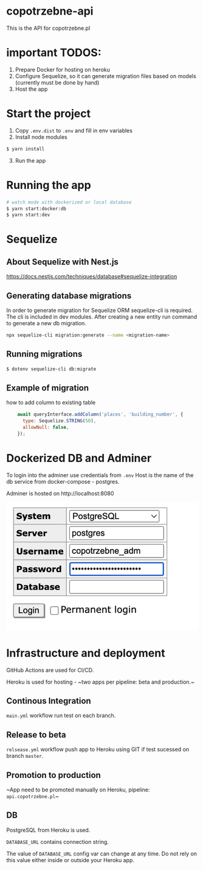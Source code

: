# copotrzebne-api

This is the API for copotrzebne.pl

# important TODOS:

1. Prepare Docker for hosting on heroku
2. Configure Sequelize, so it can generate migration files based on models (currently must be done by hand)
3. Host the app

# Start the project

1. Copy `.env.dist` to `.env` and fill in env variables
2. Install node modules
```bash
$ yarn install
```
3. Run the app

# Running the app

```bash
# watch mode with dockerized or local database
$ yarn start:docker:db
$ yarn start:dev
```

# Sequelize

## About Sequelize with Nest.js

https://docs.nestjs.com/techniques/database#sequelize-integration

## Generating database migrations

In order to generate migration for Sequelize ORM sequelize-cli is required.
The cli is included in dev modules.
After creating a new entity run command to generate a new db migration.

```bash
npx sequelize-cli migration:generate --name <migration-name>
```

## Running migrations

```bash
$ dotenv sequelize-cli db:migrate
```

## Example of migration

how to add column to existing table
```javascript
    await queryInterface.addColumn('places', 'building_number', {
      type: Sequelize.STRING(50),
      allowNull: false,
    });
```

# Dockerized DB and Adminer

To login into the adminer use credentials from `.env`
Host is the name of the db service from docker-compose - postgres.

Adminer is hosted on http://localhost:8080

![Adminer login](readme/adminer-login.png)

# Infrastructure and deployment

GitHub Actions are used for CI/CD.

Heroku is used for hosting - ~two apps per pipeline: beta and production.~

## Continous Integration

`main.yml` workflow run test on each branch.

## Release to beta

`relsease.yml` workflow push app to Heroku using GIT if test sucessed on branch `master`.

## Promotion to production

~App need to be promoted manually on Heroku, pipeline: `api.copotrzebne.pl`~

## DB

PostgreSQL from Heroku is used.

`DATABASE_URL` contains connection string.

The value of `DATABASE_URL` config var can change at any time.
Do not rely on this value either inside or outside your Heroku app.
